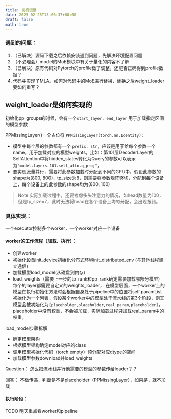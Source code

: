 ```yaml
---
title: 关机很慢
date: 2025-02-25T13:06:37+08:00
draft: false
math: true
---
```

### 遇到的问题：

1. （已解决）源码下载之后依赖安装遇到问题，先解决环境配置问题
2. （不必理会）model的MoE模块中有关于量化的内容不了解
3. （已解决）原有代码对Pytorch的profile做了调整，还能否正确得到profile数据？
4. 代码中实现了MLA，如何对代码中的MoE进行替换，替换之后weight_loader要如何重写？


## weight_loader是如何实现的



初始化pp_groups的时候，会有一个`start_layer, end_layer` 用于加载指定区间的模型参数

PPMissingLayer()一个占位符 `PPMissingLayer(torch.nn.Identity):`

- 模型中每个层的参数都有一个 `prefix: str`，应该是用于给每个参数一个name，用于加载对应的模型weights。比如：第101层DecoderLayer的SelfAttention中将hidden_states转化为Query的参数可以表示为`"model.layers.101.self_attn.q_proj"`，
- 要实现张量并行，需要将此参数加载时分配到不同的GPU中，假设此参数的shape为(800, 800)，tp_size为8，则需要将参数矩阵竖切，分配到每个设备上，每个设备上的此参数的shape均为(800, 100)

> Note
> 实际加载过程中，还要考虑多头注意力的情况，如head数量为100，但是tp_size=7，此时无法将head在各个设备上均匀分配，会出现报错。


### 具体实现：

一个executor控制多个worker，一个worker对应一个设备
#### worker的工作流程（加载、执行）：
- 创建worker
- 初始化设备init_device初始化分布式环境init_distributed_env (与其他线程建立通信)
- 加载模型load_model(从磁盘到内存)
- load_weights（需要上一步的tp_rank和pp_rank确定需要加载哪部分模型）
每个的layer都需要自定义的weights_loader，
在模型层面，一个worker上的模型在执行初始化方法时会根据自身处于pipeline中的位置将self.paramList初始化为一个列表，假设某个worker中的模型处于流水线的第3个阶段，则其模型会被初始化为`[placeholder,placeholder,real_param,placeholder]`，placeholder中没有权重，不会被加载，实际加载过程只加载real_param中的权重。

load_model步骤拆解
- 确定模型架构
- 根据模型架构确定model对应的class
- 调用模型初始化代码（torch.empty）预分配对应dtype的空间
- 加载模型参数download并load_weights

Question：
怎么把流水线并行他需要的模型的参数传给loader？？

回答： 不做传递，判断是不是placeholder（PPMissingLayer），如果是，就不加载
#### 执行阶段：

TODO 明天重点看worker和pipeline


